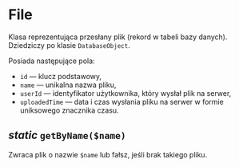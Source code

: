 File
===

Klasa reprezentująca przesłany plik (rekord w tabeli bazy danych). Dziedziczy po klasie `DatabaseObject`.

Posiada następujące pola:

- `id` — klucz podstawowy,
- `name` — unikalna nazwa pliku,
- `userId` — identyfikator użytkownika, który wysłał plik na serwer,
- `uploadedTime` — data i czas wysłania pliku na serwer w formie uniksowego znacznika czasu.

## *static* `getByName($name)`

Zwraca plik o nazwie `$name` lub fałsz, jeśli brak takiego pliku.